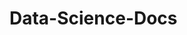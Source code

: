 # Data-Science-Docs

<img src="https://cdn.hashnode.com/res/hashnode/image/upload/v1627326063491/iWr_Ppp1_.png" width="10">

